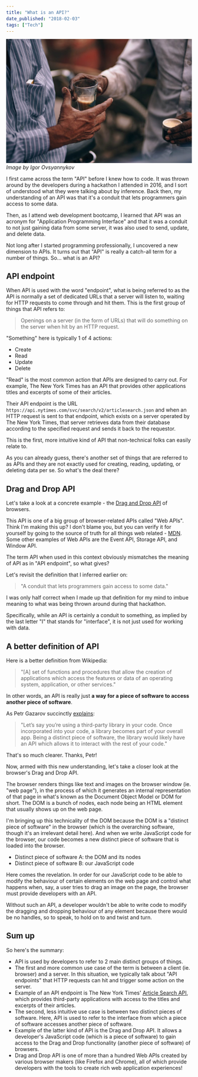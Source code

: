 ```yaml
---
title: "What is an API?"
date_published: "2018-02-03"
tags: ["Tech"]
---
```


![what is an api blog post banner nickang](images/igor-ovsyannykov-165874-1024x683.jpg)
_Image by Igor Ovsyannykov_

I first came across the term "API" before I knew how to code. It was thrown around by the developers during a hackathon I attended in 2016, and I sort of understood what they were talking about by inference. Back then, my understanding of an API was that it's a conduit that lets programmers gain access to some data.

Then, as I attend web development bootcamp, I learned that API was an acronym for "Application Programming Interface" and that it was a conduit to not just gaining data from some server, it was also used to send, update, and delete data.

Not long after I started programming professionally, I uncovered a new dimension to APIs. It turns out that "API" is really a catch-all term for a number of things. So... what is an API?

## API endpoint

When API is used with the word "endpoint", what is being referred to as the API is normally a set of dedicated URLs that a server will listen to, waiting for HTTP requests to come through and hit them. This is the first group of things that API refers to:

> Openings on a server (in the form of URLs) that will do something on the server when hit by an HTTP request.

"Something" here is typically 1 of 4 actions:

- Create
- Read
- Update
- Delete

"Read" is the most common action that APIs are designed to carry out. For example, The New York Times has an API that provides other applications titles and excerpts of some of their articles.

Their API endpoint is the URL `https://api.nytimes.com/svc/search/v2/articlesearch.json` and when an HTTP request is sent to that endpoint, which exists on a server operated by The New York Times, that server retrieves data from their database according to the specified request and sends it back to the requestor.

This is the first, more intuitive kind of API that non-technical folks can easily relate to.

As you can already guess, there's another set of things that are referred to as APIs and they are not exactly used for creating, reading, updating, or deleting data per se. So what's the deal there?

## Drag and Drop API

Let's take a look at a concrete example - the [Drag and Drop API](https://developer.mozilla.org/en-US/docs/Web/API/HTML_Drag_and_Drop_API) of browsers.

This API is one of a big group of browser-related APIs called "Web APIs". Think I'm making this up? I don't blame you, but you can verify it for yourself by going to the source of truth for all things web related - [MDN](https://developer.mozilla.org/en-US/docs/Web/API). Some other examples of Web APIs are the Event API, Storage API, and Window API.

The term API when used in this context obviously mismatches the meaning of API as in "API endpoint", so what gives?

Let's revisit the definition that I inferred earlier on:

> "A conduit that lets programmers gain access to some data."

I was only half correct when I made up that definition for my mind to imbue meaning to what was being thrown around during that hackathon.

Specifically, while an API is certainly a conduit to something, as implied by the last letter "I" that stands for "interface", it is not just used for working with data.

## A better definition of API

Here is a better definition from Wikipedia:

> "\[A\] set of functions and procedures that allow the creation of applications which access the features or data of an operating system, application, or other services."

In other words, an API is really just **a way for a piece of software to access another piece of software**.

As Petr Gazarov succinctly [explains](https://medium.freecodecamp.org/what-is-an-api-in-english-please-b880a3214a82):

> "Let’s say you’re using a third-party library in your code. Once incorporated into your code, a library becomes part of your overall app. Being a distinct piece of software, the library would likely have an API which allows it to interact with the rest of your code."

That's so much clearer. Thanks, Petr!

Now, armed with this new understanding, let's take a closer look at the browser's Drag and Drop API.

The browser renders things like text and images on the browser window (ie. "web page"), in the process of which it generates an internal representation of that page in what's known as the Document Object Model or DOM for short. The DOM is a bunch of nodes, each node being an HTML element that usually shows up on the web page.

I'm bringing up this technicality of the DOM because the DOM is a "distinct piece of software" in the browser (which is the overarching software, though it's an irrelevant detail here). And when we write JavaScript code for the browser, our code becomes a new distinct piece of software that is loaded into the browser.

- Distinct piece of software A: the DOM and its nodes
- Distinct piece of software B: our JavaScript code

Here comes the revelation. In order for our JavaScript code to be able to modify the behaviour of certain elements on the web page and control what happens when, say, a user tries to drag an image on the page, the browser must provide developers with an API.

Without such an API, a developer wouldn't be able to write code to modify the dragging and dropping behaviour of any element because there would be no handles, so to speak, to hold on to and twist and turn.

## Sum up

So here's the summary:

- API is used by developers to refer to 2 main distinct groups of things.
- The first and more common use case of the term is between a client (ie. browser) and a server. In this situation, we typically talk about "API endpoints" that HTTP requests can hit and trigger some action on the server.
- Example of an API endpoint is The New York Times' [Article Search API](https://developer.nytimes.com/article_search_v2.json#/Documentation/GET/articlesearch.json), which provides third-party applications with access to the titles and excerpts of their articles.
- The second, less intuitive use case is between two distinct pieces of software. Here, API is used to refer to the interface from which a piece of software accesses another piece of software.
- Example of the latter kind of API is the Drag and Drop API. It allows a developer's JavaScript code (which is a piece of software) to gain access to the Drag and Drop functionality (another piece of software) of browsers.
- Drag and Drop API is one of more than a hundred Web APIs created by various browser makers (like Firefox and Chrome), all of which provide developers with the tools to create rich web application experiences!
